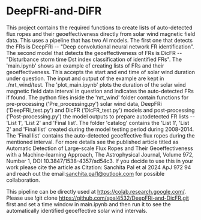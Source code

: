 # DeepFRi-and-DiFR
This project contains the required functions to create lists of auto-detected flux ropes and their geoeffectiveness directly from solar wind magnetic field data. This uses a pipeline that has two AI models. The first one that detects the FRs is DeepFRi -- "Deep convolutional neural network FR identification”. The second model that detects the geoeffectiveness of FRs is DicFR -- "Disturbance storm time Dst index classification of identified FRs". 
The 'main.ipynb' shows an example of creating lists of FRs and their geoeffectiveness. This accepts the start and end time of solar wind duration under question. The input and output of the example are kept in ./nrt_wind/test.
The 'plot_main.ipynb' plots the duration of the solar wind magnetic field data interval in question and indicates the auto-detected FRs if found. 
The python files inside the 'nrt_wind' folder contain functions for pre-processing ('Pre_processing.py') solar wind data, DeepFRi ('DeepFRi_test.py') and DicFR ('DicFR_test.py') models and post-processing ('Post-processing.py') the model outputs to prepare autodetected FR lists -- 'List 1', 'List 2' and 'Final list'. 
The folder 'catalog' contains the 'List 1', 'List 2' and 'Final list' created during the model testing period during 2008-2014. The 'Final list' contains the auto-detected geoeffective flux ropes during the mentioned interval.
For more details see the published article titled as Automatic Detection of Large-scale Flux Ropes and Their Geoeffectiveness with a Machine-learning Approach, The Astrophysical Journal, Volume 972, Number 1, DOI 10.3847/1538-4357/ad54c3.
If you decide to use this in your work please cite the article as Citation: Sanchita Pal et al 2024 ApJ 972 94 and reach out the email:sanchita.pal1@outlook.com for possible collaboration.


This pipeline can be directly used at https://colab.research.google.com/. Please use !git clone https://github.com/spal4532/DeepFRi-and-DicFR.git first and set a time window in main.ipynb and then run it to see the automatically identified geoeffective solar wind intervals.
